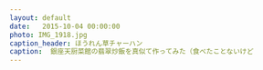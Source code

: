 ```yaml
---
layout: default
date:   2015-10-04 00:00:00
photo: IMG_1918.jpg
caption_header: ほうれん草チャーハン
caption:  銀座天厨菜館の翡翠炒飯を真似て作ってみた（食べたことないけど
---
```


